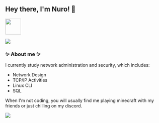 ## Hey there, I'm Nuro! 👋
 
<a href="https://www.codewars.com/users/NuroC">
    <img src="https://www.codewars.com/users/NuroC/badges/large" height="50"/>
</a>

![](https://github-readme-stats.vercel.app/api?username=NuroC&count_private=true&show_icons=true&theme=dark)


### ✨ About me ✨

I currently study network administration and security, which includes:
- Network Design
- TCP/IP Activities
- Linux CLI
- SQL


When I'm not coding, you will usually find me playing minecraft with my friends or just chilling on my discord.

<p>
    <a href="https://discord.com/users/883128445079547904">
        <img src="https://discord.c99.nl/widget/theme-4/883128445079547904.png"/>
    </a>
</p> 
